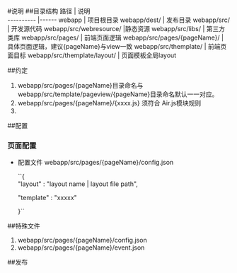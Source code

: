 #说明
##目录结构
路径            | 说明  
----------      |------
webapp | 项目根目录
webapp/dest/ | 发布目录
webapp/src/ | 开发源代码
webapp/src/webresource/ |静态资源
webapp/src/libs/ | 第三方类库
webapp/src/pages/ | 前端页面逻辑
webapp/src/pages/{pageName}/ | 具体页面逻辑，建议{pageName}与view一致
webapp/src/themplate/ |  前端页面目标
webapp/src/themplate/layout/ |  页面模板全局layout


##约定
1. webapp/src/pages/{pageName}目录命名与webapp/src/template/pageview/{pageName}目录命名默认一一对应。
2. webapp/src/pages/{pageName}/{xxxx.js} 须符合 Air.js模块规则
3. 

##配置
### 页面配置
- 配置文件  webapp/src/pages/{pageName}/config.json
 
    ``{    
    "layout" : "layout name | layout file path",     

    "template" : "xxxxx"   
    
    }``




##特殊文件
1. webapp/src/pages/{pageName}/config.json
2. webapp/src/pages/{pageName}/event.json

##发布

